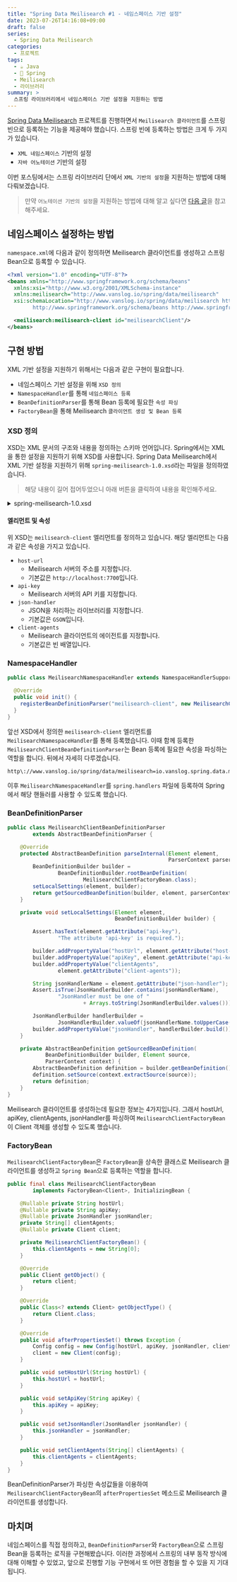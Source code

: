 ```yaml
---
title: "Spring Data Meilisearch #1 - 네임스페이스 기반 설정"
date: 2023-07-26T14:16:08+09:00
draft: false
series: 
  - Spring Data Meilisearch
categories: 
  - 프로젝트
tags:
  - ☕️ Java
  - 🍃 Spring
  - Meilisearch
  - 라이브러리
summary: >
  스프링 라이브러리에서 네임스페이스 기반 설정을 지원하는 방법
---
```


[Spring Data Meilisearch](https://github.com/junghoon-vans/spring-data-meilisearch) 프로젝트를 진행하면서 `Meilisearch 클라이언트`를 스프링 빈으로 등록하는 기능을 제공해야 했습니다.
스프링 빈에 등록하는 방법은 크게 두 가지가 있습니다.

- `XML 네임스페이스` 기반의 설정
- `자바 어노테이션` 기반의 설정

이번 포스팅에서는 스프링 라이브러리 단에서 `XML 기반의 설정`을 지원하는 방법에 대해 다뤄보겠습니다.

> 만약 `어노테이션 기반의 설정`을 지원하는 방법에 대해 알고 싶다면 [다음 글](/posts/project/spring-data-meilisearch/support-configuration-with-annotation)을 참고해주세요.

## 네임스페이스 설정하는 방법

`namespace.xml`에 다음과 같이 정의하면 Meilisearch 클라이언트를 생성하고 스프링 Bean으로 등록할 수 있습니다.

```xml
<?xml version="1.0" encoding="UTF-8"?>
<beans xmlns="http://www.springframework.org/schema/beans"
  xmlns:xsi="http://www.w3.org/2001/XMLSchema-instance"
  xmlns:meilisearch="http://www.vanslog.io/spring/data/meilisearch"
  xsi:schemaLocation="http://www.vanslog.io/spring/data/meilisearch http://www.vanslog.io/spring/data/meilisearch/spring-meilisearch-1.0.xsd
		http://www.springframework.org/schema/beans http://www.springframework.org/schema/beans/spring-beans.xsd">

  <meilisearch:meilisearch-client id="meilisearchClient"/>
</beans>
```

## 구현 방법

XML 기반 설정을 지원하기 위해서는 다음과 같은 구현이 필요합니다.

- 네임스페이스 기반 설정을 위해 `XSD 정의`
- `NamespaceHandler`를 통해 `네임스페이스 등록`
- `BeanDefinitionParser`를 통해 Bean 등록에 필요한 `속성 파싱`
- `FactoryBean`을 통해 Meilisearch `클라이언트 생성 및 Bean 등록`

### XSD 정의

XSD는 XML 문서의 구조와 내용을 정의하는 스키마 언어입니다. Spring에서는 XML을 통한 설정을 지원하기 위해 XSD를 사용합니다. Spring Data Meilisearch에서 XML 기반 설정을 지원하기 위해 `spring-meilisearch-1.0.xsd`라는 파일을 정의하였습니다.

> 해당 내용이 길어 접어두었으니 아래 버튼을 클릭하여 내용을 확인해주세요.

<details><summary>spring-meilisearch-1.0.xsd</summary>

```xml
<?xml version="1.0" encoding="UTF-8"?>
<xsd:schema xmlns:xsd="http://www.w3.org/2001/XMLSchema"
            xmlns:beans="http://www.springframework.org/schema/beans"
            xmlns:tool="http://www.springframework.org/schema/tool"
            xmlns="http://www.vanslog.io/spring/data/meilisearch"
            targetNamespace="http://www.vanslog.io/spring/data/meilisearch"
            elementFormDefault="qualified" attributeFormDefault="unqualified">

    <xsd:import namespace="http://www.springframework.org/schema/beans"/>
    <xsd:import namespace="http://www.springframework.org/schema/tool"/>

    <xsd:element name="meilisearch-client">
        <xsd:annotation>
            <xsd:documentation/>
            <xsd:appinfo>
                <tool:assignable-to type="com.meilisearch.sdk.Client"/>
            </xsd:appinfo>
        </xsd:annotation>
        <xsd:complexType>
            <xsd:complexContent>
                <xsd:extension base="beans:identifiedType">
                    <xsd:attribute name="host-url" type="xsd:string" default="http://localhost:7700">
                        <xsd:annotation>
                            <xsd:documentation>
                                <![CDATA[The host address of the Meilisearch server. The default is http://localhost:7700.]]>
                            </xsd:documentation>
                        </xsd:annotation>
                    </xsd:attribute>
                    <xsd:attribute name="api-key" type="xsd:string">
                        <xsd:annotation>
                            <xsd:documentation>
                                <![CDATA[The API key of the Meilisearch server.]]>
                            </xsd:documentation>
                        </xsd:annotation>
                    </xsd:attribute>
                    <xsd:attribute name="json-handler" default="GSON">
                        <xsd:annotation>
                            <xsd:documentation>
                                <![CDATA[The enum value of java: io.vanslog.spring.data.meilisearch.config.JsonHandlerBuilder. The default is GSON.]]>
                            </xsd:documentation>
                        </xsd:annotation>
                        <xsd:simpleType>
                            <xsd:restriction base="xsd:string">
                                <xsd:enumeration value="GSON">
                                    <xsd:annotation>
                                        <xsd:documentation>
                                            <![CDATA[Use GSON as the JSON handler.]]>
                                        </xsd:documentation>
                                    </xsd:annotation>
                                </xsd:enumeration>
                                <xsd:enumeration value="JACKSON">
                                    <xsd:annotation>
                                        <xsd:documentation>
                                            <![CDATA[Use JACKSON as the JSON handler.]]>
                                        </xsd:documentation>
                                    </xsd:annotation>
                                </xsd:enumeration>
                            </xsd:restriction>
                        </xsd:simpleType>
                    </xsd:attribute>
                    <xsd:attribute name="client-agents" type="xsd:string">
                        <xsd:annotation>
                            <xsd:documentation>
                                <![CDATA[The comma delimited string array of client agents.]]>
                            </xsd:documentation>
                        </xsd:annotation>
                    </xsd:attribute>
                </xsd:extension>
            </xsd:complexContent>
        </xsd:complexType>
    </xsd:element>

</xsd:schema>

```
</details>

#### 엘리먼트 및 속성

위 XSD는 `meilisearch-client` 엘리먼트를 정의하고 있습니다. 해당 엘리먼트는 다음과 같은 속성을 가지고 있습니다.

- `host-url`
  - Meilisearch 서버의 주소를 지정합니다.
  - 기본값은 `http://localhost:7700`입니다.
- `api-key`
  - Meilisearch 서버의 API 키를 지정합니다.
- `json-handler`
  - JSON을 처리하는 라이브러리를 지정합니다.
  - 기본값은 `GSON`입니다.
- `client-agents`
  - Meilisearch 클라이언트의 에이전트를 지정합니다.
  - 기본값은 빈 배열입니다.

### NamespaceHandler

```java
public class MeilisearchNamespaceHandler extends NamespaceHandlerSupport {

  @Override
  public void init() {
    registerBeanDefinitionParser("meilisearch-client", new MeilisearchClientBeanDefinitionParser());
  }
}
```

앞선 XSD에서 정의한 `meilisearch-client` 엘리먼트를 `MeilisearchNamespaceHandler`를 통해 등록했습니다. 이때 함께 등록한 `MeilisearchClientBeanDefinitionParser`는 Bean 등록에 필요한 속성을 파싱하는 역할을 합니다. 뒤에서 자세히 다루겠습니다.

```properties
http\://www.vanslog.io/spring/data/meilisearch=io.vanslog.spring.data.meilisearch.config.MeilisearchNamespaceHandler
```

이후 `MeilisearchNamespaceHandler`를 `spring.handlers` 파일에 등록하여 Spring에서 해당 핸들러를 사용할 수 있도록 했습니다.

### BeanDefinitionParser

```java
public class MeilisearchClientBeanDefinitionParser
        extends AbstractBeanDefinitionParser {

    @Override
    protected AbstractBeanDefinition parseInternal(Element element,
                                                   ParserContext parserContext) {
        BeanDefinitionBuilder builder =
                BeanDefinitionBuilder.rootBeanDefinition(
                        MeilisearchClientFactoryBean.class);
        setLocalSettings(element, builder);
        return getSourcedBeanDefinition(builder, element, parserContext);
    }

    private void setLocalSettings(Element element,
                                  BeanDefinitionBuilder builder) {

        Assert.hasText(element.getAttribute("api-key"),
                "The attribute 'api-key' is required.");

        builder.addPropertyValue("hostUrl", element.getAttribute("host-url"));
        builder.addPropertyValue("apiKey", element.getAttribute("api-key"));
        builder.addPropertyValue("clientAgents",
                element.getAttribute("client-agents"));

        String jsonHandlerName = element.getAttribute("json-handler");
        Assert.isTrue(JsonHandlerBuilder.contains(jsonHandlerName),
                "JsonHandler must be one of "
                        + Arrays.toString(JsonHandlerBuilder.values()));

        JsonHandlerBuilder handlerBuilder =
                JsonHandlerBuilder.valueOf(jsonHandlerName.toUpperCase());
        builder.addPropertyValue("jsonHandler", handlerBuilder.build());
    }

    private AbstractBeanDefinition getSourcedBeanDefinition(
            BeanDefinitionBuilder builder, Element source,
            ParserContext context) {
        AbstractBeanDefinition definition = builder.getBeanDefinition();
        definition.setSource(context.extractSource(source));
        return definition;
    }
}
```

Meilisearch 클라이언트를 생성하는데 필요한 정보는 4가지입니다. 그래서 hostUrl, apiKey, clientAgents, jsonHandler를 파싱하여 `MeilisearchClientFactoryBean`이 Client 객체를 생성할 수 있도록 했습니다.

### FactoryBean

`MeilisearchClientFactoryBean`은 `FactoryBean`을 상속한 클래스로 Meilisearch 클라이언트를 생성하고 `Spring Bean`으로 등록하는 역할을 합니다.

```java
public final class MeilisearchClientFactoryBean
        implements FactoryBean<Client>, InitializingBean {

    @Nullable private String hostUrl;
    @Nullable private String apiKey;
    @Nullable private JsonHandler jsonHandler;
    private String[] clientAgents;
    @Nullable private Client client;

    private MeilisearchClientFactoryBean() {
        this.clientAgents = new String[0];
    }

    @Override
    public Client getObject() {
        return client;
    }

    @Override
    public Class<? extends Client> getObjectType() {
        return Client.class;
    }

    @Override
    public void afterPropertiesSet() throws Exception {
        Config config = new Config(hostUrl, apiKey, jsonHandler, clientAgents);
        client = new Client(config);
    }

    public void setHostUrl(String hostUrl) {
        this.hostUrl = hostUrl;
    }

    public void setApiKey(String apiKey) {
        this.apiKey = apiKey;
    }

    public void setJsonHandler(JsonHandler jsonHandler) {
        this.jsonHandler = jsonHandler;
    }

    public void setClientAgents(String[] clientAgents) {
        this.clientAgents = clientAgents;
    }
}
```

BeanDefinitionParser가 파싱한 속성값들을 이용하여 `MeilisearchClientFactoryBean`의 `afterPropertiesSet` 메소드로 Meilisearch 클라이언트를 생성합니다.

## 마치며

네임스페이스를 직접 정의하고, `BeanDefinitionParser`와 `FactoryBean`으로 스프링 Bean을 등록하는 로직을 구현해봤습니다. 
이러한 과정에서 스프링의 내부 동작 방식에 대해 이해할 수 있었고, 앞으로 진행할 기능 구현에서 또 어떤 경험을 할 수 있을 지 기대됩니다.
